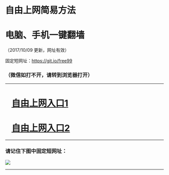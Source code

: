﻿# 自由上网简易方法

# 电脑、手机一键翻墙

（2017/10/09 更新，网址有效）

固定短网址：https://git.io/free99

### （微信如打不开，请转到浏览器打开）


***





# &nbsp;&nbsp; <a href="http://ft324753807.fwq-tz-1001.info/fwqtz01.html?t=100900132192 " target="_blank">自由上网入口1</a>
# &nbsp;&nbsp; <a href="http://ft2481020195.fwq-tz-1002.info/fwqtz02.html?t=100900114487 " target="_blank">自由上网入口2</a>
***

### 请记住下图中固定短网址：

<img src="https://s3-us-west-2.amazonaws.com/fwq-1001/yjfq-20170905okok.png" /> 


***

